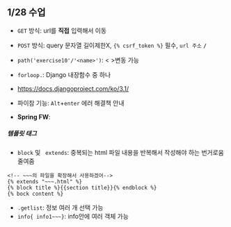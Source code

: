 ## 1/28 수업

* `GET` 방식: url를 **직접** 입력해서 이동
* `POST` 방식: query 문자열 길이제한X, `{% csrf_token %}` 필수, `url 주소` **`/`** 

* `path('exercise10'/'<name>')`: < >변동 가능

* `forloop.`: Django 내장함수 중 하나



* https://docs.djangoproject.com/ko/3.1/

* 파이참 기능: `Alt`+`enter` 에러 해결책 안내

* **Spring FW**: 





##### 템플릿 태그

* `block` 및 ` extends`: 중복되는 html 파일 내용을 반복해서 작성해야 하는 번거로움 줄여줌

```
<!-- ~~~의 파일을 확장해서 사용하겠어-->
{% extends "~~~.html" %}
{% block title %}{{section title}}{% endblock %}
{% bock content %}
```



* `.getlist`: 정보 여러 개 선택 가능
* `info{ info1~~~}`: info안에 여러 객체 가능